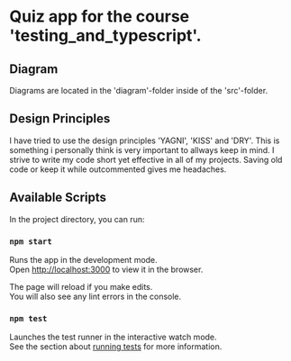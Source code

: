 # Quiz app for the course 'testing_and_typescript'.

## Diagram

Diagrams are located in the 'diagram'-folder inside of the 'src'-folder.

## Design Principles

I have tried to use the design principles 'YAGNI', 'KISS' and 'DRY'. This is something i personally think is very important to allways keep in mind. I strive to write my code short yet effective in all of my projects. Saving old code or keep it while outcommented gives me headaches.

## Available Scripts

In the project directory, you can run:

### `npm start`

Runs the app in the development mode.\
Open [http://localhost:3000](http://localhost:3000) to view it in the browser.

The page will reload if you make edits.\
You will also see any lint errors in the console.

### `npm test`

Launches the test runner in the interactive watch mode.\
See the section about [running tests](https://facebook.github.io/create-react-app/docs/running-tests) for more information.

